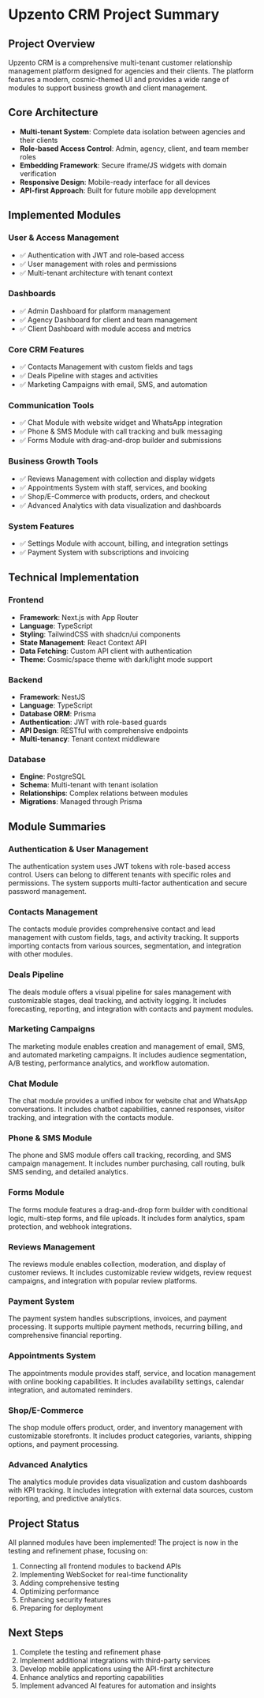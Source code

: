 # Upzento CRM Project Summary

## Project Overview

Upzento CRM is a comprehensive multi-tenant customer relationship management platform designed for agencies and their clients. The platform features a modern, cosmic-themed UI and provides a wide range of modules to support business growth and client management.

## Core Architecture

- **Multi-tenant System**: Complete data isolation between agencies and their clients
- **Role-based Access Control**: Admin, agency, client, and team member roles
- **Embedding Framework**: Secure iframe/JS widgets with domain verification
- **Responsive Design**: Mobile-ready interface for all devices
- **API-first Approach**: Built for future mobile app development

## Implemented Modules

### User & Access Management
- ✅ Authentication with JWT and role-based access
- ✅ User management with roles and permissions
- ✅ Multi-tenant architecture with tenant context

### Dashboards
- ✅ Admin Dashboard for platform management
- ✅ Agency Dashboard for client and team management
- ✅ Client Dashboard with module access and metrics

### Core CRM Features
- ✅ Contacts Management with custom fields and tags
- ✅ Deals Pipeline with stages and activities
- ✅ Marketing Campaigns with email, SMS, and automation

### Communication Tools
- ✅ Chat Module with website widget and WhatsApp integration
- ✅ Phone & SMS Module with call tracking and bulk messaging
- ✅ Forms Module with drag-and-drop builder and submissions

### Business Growth Tools
- ✅ Reviews Management with collection and display widgets
- ✅ Appointments System with staff, services, and booking
- ✅ Shop/E-Commerce with products, orders, and checkout
- ✅ Advanced Analytics with data visualization and dashboards

### System Features
- ✅ Settings Module with account, billing, and integration settings
- ✅ Payment System with subscriptions and invoicing

## Technical Implementation

### Frontend
- **Framework**: Next.js with App Router
- **Language**: TypeScript
- **Styling**: TailwindCSS with shadcn/ui components
- **State Management**: React Context API
- **Data Fetching**: Custom API client with authentication
- **Theme**: Cosmic/space theme with dark/light mode support

### Backend
- **Framework**: NestJS
- **Language**: TypeScript
- **Database ORM**: Prisma
- **Authentication**: JWT with role-based guards
- **API Design**: RESTful with comprehensive endpoints
- **Multi-tenancy**: Tenant context middleware

### Database
- **Engine**: PostgreSQL
- **Schema**: Multi-tenant with tenant isolation
- **Relationships**: Complex relations between modules
- **Migrations**: Managed through Prisma

## Module Summaries

### Authentication & User Management
The authentication system uses JWT tokens with role-based access control. Users can belong to different tenants with specific roles and permissions. The system supports multi-factor authentication and secure password management.

### Contacts Management
The contacts module provides comprehensive contact and lead management with custom fields, tags, and activity tracking. It supports importing contacts from various sources, segmentation, and integration with other modules.

### Deals Pipeline
The deals module offers a visual pipeline for sales management with customizable stages, deal tracking, and activity logging. It includes forecasting, reporting, and integration with contacts and payment modules.

### Marketing Campaigns
The marketing module enables creation and management of email, SMS, and automated marketing campaigns. It includes audience segmentation, A/B testing, performance analytics, and workflow automation.

### Chat Module
The chat module provides a unified inbox for website chat and WhatsApp conversations. It includes chatbot capabilities, canned responses, visitor tracking, and integration with the contacts module.

### Phone & SMS Module
The phone and SMS module offers call tracking, recording, and SMS campaign management. It includes number purchasing, call routing, bulk SMS sending, and detailed analytics.

### Forms Module
The forms module features a drag-and-drop form builder with conditional logic, multi-step forms, and file uploads. It includes form analytics, spam protection, and webhook integrations.

### Reviews Management
The reviews module enables collection, moderation, and display of customer reviews. It includes customizable review widgets, review request campaigns, and integration with popular review platforms.

### Payment System
The payment system handles subscriptions, invoices, and payment processing. It supports multiple payment methods, recurring billing, and comprehensive financial reporting.

### Appointments System
The appointments module provides staff, service, and location management with online booking capabilities. It includes availability settings, calendar integration, and automated reminders.

### Shop/E-Commerce
The shop module offers product, order, and inventory management with customizable storefronts. It includes product categories, variants, shipping options, and payment processing.

### Advanced Analytics
The analytics module provides data visualization and custom dashboards with KPI tracking. It includes integration with external data sources, custom reporting, and predictive analytics.

## Project Status

All planned modules have been implemented! The project is now in the testing and refinement phase, focusing on:

1. Connecting all frontend modules to backend APIs
2. Implementing WebSocket for real-time functionality
3. Adding comprehensive testing
4. Optimizing performance
5. Enhancing security features
6. Preparing for deployment

## Next Steps

1. Complete the testing and refinement phase
2. Implement additional integrations with third-party services
3. Develop mobile applications using the API-first architecture
4. Enhance analytics and reporting capabilities
5. Implement advanced AI features for automation and insights